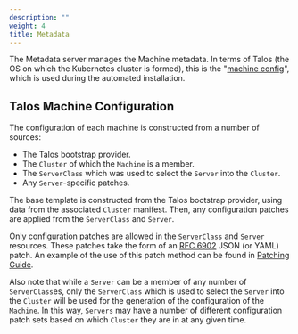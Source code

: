 ```yaml
---
description: ""
weight: 4
title: Metadata
---
```


The Metadata server manages the Machine metadata.
In terms of Talos (the OS on which the Kubernetes cluster is formed), this is the
"[machine config](https://www.talos.dev/latest/reference/configuration/)",
which is used during the automated installation.

## Talos Machine Configuration

The configuration of each machine is constructed from a number of sources:

- The Talos bootstrap provider.
- The `Cluster` of which the `Machine` is a member.
- The `ServerClass` which was used to select the `Server` into the `Cluster`.
- Any `Server`-specific patches.

The base template is constructed from the Talos bootstrap provider, using data from the associated `Cluster` manifest.
Then, any configuration patches are applied from the `ServerClass` and `Server`.

Only configuration patches are allowed in the `ServerClass` and `Server` resources.
These patches take the form of an [RFC 6902](https://tools.ietf.org/html/rfc6902) JSON (or YAML) patch.
An example of the use of this patch method can be found in [Patching Guide](../../guides/patching/).

Also note that while a `Server` can be a member of any number of `ServerClass`es, only the `ServerClass` which is used to select the `Server` into the `Cluster` will be used for the generation of the configuration of the `Machine`.
In this way, `Servers` may have a number of different configuration patch sets based on which `Cluster` they are in at any given time.
